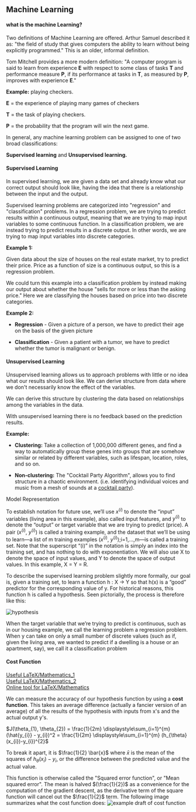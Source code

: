 ## Machine Learning

#### what is the machine Learning?

Two definitions of Machine Learning are offered. Arthur Samuel described it as: "the field of study that gives computers the ability to learn without being explicitly programmed." This is an older, informal definition.

Tom Mitchell provides a more modern definition: "A computer program is said to learn from experience **E** with respect to some class of tasks **T** and performance measure **P**, if its performance at tasks in **T**, as measured by **P**, improves with experience **E**."

**Example:** playing checkers.

**E** = the experience of playing many games of checkers

**T** = the task of playing checkers.

**P** = the probability that the program will win the next game.

In general, any machine learning problem can be assigned to one of two broad classifications:

**Supervised learning** and **Unsupervised learning.**

#### Supervised Learning

In supervised learning, we are given a data set and already know what our correct output should look like, having the idea that there is a relationship between the input and the output.

Supervised learning problems are categorized into "regression" and "classification" problems. In a regression problem, we are trying to predict results within a continuous output, meaning that we are trying to map input variables to some continuous function. In a classification problem, we are instead trying to predict results in a discrete output. In other words, we are trying to map input variables into discrete categories.

**Example 1:**

Given data about the size of houses on the real estate market, try to predict their price. Price as a function of size is a continuous output, so this is a regression problem.

We could turn this example into a classification problem by instead making our output about whether the house "sells for more or less than the asking price." Here we are classifying the houses based on price into two discrete categories.

**Example 2:**

* **Regression** - Given a picture of a person, we have to predict their age on the basis of the given picture

* **Classification** - Given a patient with a tumor, we have to predict whether the tumor is malignant or benign.

#### Unsupervised Learning

Unsupervised learning allows us to approach problems with little or no idea what our results should look like. We can derive structure from data where we don't necessarily know the effect of the variables.

We can derive this structure by clustering the data based on relationships among the variables in the data.

With unsupervised learning there is no feedback based on the prediction results.

**Example:**

* **Clustering:** Take a collection of 1,000,000 different genes, and find a way to automatically group these genes into groups that are somehow similar or related by different variables, such as lifespan, location, roles, and so on.

* **Non-clustering:** The "Cocktail Party Algorithm", allows you to find structure in a chaotic environment. (i.e. identifying individual voices and music from a mesh of sounds at a [cocktail party](https://en.wikipedia.org/wiki/Cocktail_party_effect)).

Model Representation

To establish notation for future use, we’ll use $x^{(i)}$ to denote the “input” variables (living area in this example), also called input features, and $y^{(i)}$ to denote the “output” or target variable that we are trying to predict (price). A pair ($x^{(i)}$, $y^{(i)}$) is called a training example, and the dataset that we’ll be using to learn—a list of m training examples ($x^{(i)}$, $y^{(i)}$);i=1,...,m—is called a training set. Note that the superscript “(i)” in the notation is simply an index into the training set, and has nothing to do with exponentiation. We will also use X to denote the space of input values, and Y to denote the space of output values. In this example, X = Y = R.

To describe the supervised learning problem slightly more formally, our goal is, given a training set, to learn a function h : X → Y so that h(x) is a “good” predictor for the corresponding value of y. For historical reasons, this function h is called a hypothesis. Seen pictorially, the process is therefore like this:

![hypothesis](https://d3c33hcgiwev3.cloudfront.net/imageAssetProxy.v1/H6qTdZmYEeaagxL7xdFKxA_2f0f671110e8f7446bb2b5b2f75a8874_Screenshot-2016-10-23-20.14.58.png?expiry=1585440000000&hmac=K3i1zuqT-D5jSpWIN90XWXh--7b8NskJqtZ379oTfak)

When the target variable that we’re trying to predict is continuous, such as in our housing example, we call the learning problem a regression problem. When y can take on only a small number of discrete values (such as if, given the living area, we wanted to predict if a dwelling is a house or an apartment, say), we call it a classification problem

#### Cost Function
[Useful LaTeX/Mathematics_1](https://en.wikibooks.org/wiki/LaTeX/Mathematics)<br>
[Useful LaTeX/Mathematics_2](https://www.jianshu.com/p/e74eb43960a1)<br>
[Online tool for LaTeX/Mathematics](http://latex.codecogs.com/eqneditor/editor.php)<br>

We can measure the accuracy of our hypothesis function by using a **cost function**. This takes an average difference (actually a fancier version of an average) of all the results of the hypothesis with inputs from x's and the actual output y's.

$J(\theta_{1}, \theta_{2}) = \frac{1}{2m} \displaystyle\sum_{i=1}^{m} (\hat{y_{i}} - y_{i})^2 = \frac{1}{2m} \displaystyle\sum_{i=1}^{m} (h_{\theta}(x_{i})-y_{i})^{2}$

To break it apart, it is $\frac{1}{2} \bar{x}$ where $\bar{x}$ is the mean of the squares of $h_{\theta}(x_{i})-y_{i}$, or the difference between the predicted value and the actual value.

This function is otherwise called the "Squared error function", or "Mean squared error". The mean is halved $(\frac{1}{2})$ as a convenience for the computation of the gradient descent, as the derivative term of the square function will cancel out the $\frac{1}{2}$ term. The following image summarizes what the cost function does:
![example draft of cost function](https://d3c33hcgiwev3.cloudfront.net/imageAssetProxy.v1/R2YF5Lj3EeajLxLfjQiSjg_110c901f58043f995a35b31431935290_Screen-Shot-2016-12-02-at-5.23.31-PM.png?expiry=1585440000000&hmac=jCArqpicxTt_4sZDjJI_DkgrlJKaP_vVih9WosiWn98)
